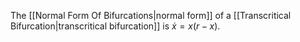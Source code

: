 The [[Normal Form Of Bifurcations|normal form]] of a [[Transcritical Bifurcation|transcritical bifurcation]] is $\dot x=x(r-x)$.

